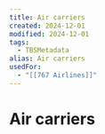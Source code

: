 ```yaml
---
title: Air carriers
created: 2024-12-01
modified: 2024-12-01
tags:
  - TBSMetadata
alias: Air carriers
usedFor:
  - "[[767 Airlines]]"
---
```

# Air carriers
